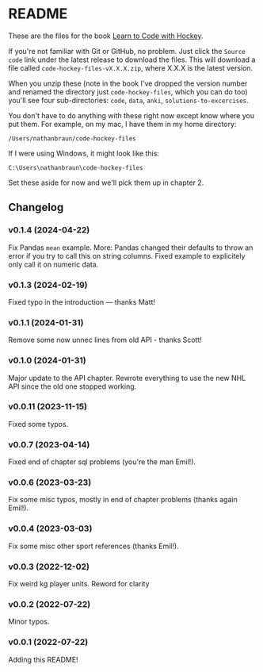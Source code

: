 # README
These are the files for the book [Learn to Code with Hockey](https://codehockey.com).

If you're not familiar with Git or GitHub, no problem. Just click the `Source
code` link under the latest release to download the files.  This will download
a file called `code-hockey-files-vX.X.X.zip`, where X.X.X is the latest
version.

When you unzip these (note in the book I've dropped the version number and
renamed the directory just `code-hockey-files`, which you can do too)
you'll see four sub-directories: `code`, `data`, `anki`,
`solutions-to-excercises`.

You don't have to do anything with these right now except know where you put
them. For example, on my mac, I have them in my home directory:

`/Users/nathanbraun/code-hockey-files`

If I were using Windows, it might look like this:

`C:\Users\nathanbraun\code-hockey-files`

Set these aside for now and we'll pick them up in chapter 2.

## Changelog
### v0.1.4 (2024-04-22)
Fix Pandas `mean` example. More: Pandas changed their defaults to throw an
error if you try to call this on string columns. Fixed example to explicitely
only call it on numeric data.

### v0.1.3 (2024-02-19)
Fixed typo in the introduction — thanks Matt!

### v0.1.1 (2024-01-31)
Remove some now unnec lines from old API - thanks Scott!

### v0.1.0 (2024-01-31)
Major update to the API chapter. Rewrote everything to use the new NHL API
since the old one stopped working. 

### v0.0.11 (2023-11-15)
Fixed some typos.

### v0.0.7 (2023-04-14)
Fixed end of chapter sql problems (you're the man Emil!).

### v0.0.6 (2023-03-23)
Fix some misc typos, mostly in end of chapter problems (thanks again Emil!).

### v0.0.4 (2023-03-03)
Fix some misc other sport references (thanks Emil!).

### v0.0.3 (2022-12-02)
Fix weird kg player units. Reword for clarity

### v0.0.2 (2022-07-22)
Minor typos.

### v0.0.1 (2022-07-22)
Adding this README!

